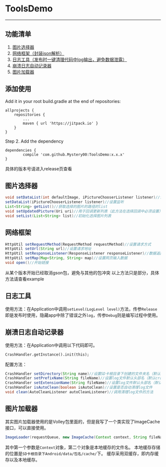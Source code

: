 # ToolsDemo

------------

## 功能清单
1. [图片选择器](#图片选择器 "图片选择器")
2. [网络框架（封装json解析）](#网络框架 "网络框架（封装json解析）")
3. [日志工具（发布时一键清理代码中log输出，避免数据泄露）](#日志工具 "日志工具（发布时一键清理代码中log输出，避免数据泄露）")
4. [崩溃日志自动记录器](#崩溃日志自动记录器 "崩溃日志自动记录器")
5. [图片加载器](#图片加载器 "图片加载器")

## 添加使用
Add it in your root build.gradle at the end of repositories:

	allprojects {
		repositories {
			...
			maven { url 'https://jitpack.io' }
		}
	}
Step 2. Add the dependency

	dependencies {
	        compile 'com.github.Mystery00:ToolsDemo:x.x.x'
	}
具体的版本号请进入release页查看
## 图片选择器
```java
void setDataList(int defaultImage, iPictureChooserListener listener)//设置监听并初始化图片选择按钮资源
setDataList(iPictureChooserListener listener)//设置监听
List<String> getList()//获取选择的图片的路径的list
void setUpdatedPicture(Uri uri)//用于回调更新列表（此方法在选择回调中必须设置）
void setList(List<String> list)//初始化选择图片列表
```
## 网络框架
```java
HttpUtil setRequestMethod(RequestMethod requestMethod)//设置请求方式
HttpUtil setUrl(String url)//设置请求地址
HttpUtil setResponseListener(ResponseListener responseListener)//数据返回监听
HttpUtil setMap(Map<String, String> map)//设置网页输入数据
void open()//开始链接
```
从某个版本开始已经取消gson包，避免与其他的包冲突
以上方法只是部分，具体方法请查看example
## 日志工具
使用方法：在Application中调用`setLevel(LogLevel level)`方法，传参`Release`即是发布时使用，隐藏app中除了错误之外`log`，传参`Debug`则是编写过程中使用。
## 崩溃日志自动记录器
使用方法：在Application中调用以下代码即可。

    CrashHandler.getInstance().init(this);
配置方法：
```java
CrashHandler setDirectory(String name)//设置SD卡根目录下创建的文件夹名（默认log）
CrashHandler setPrefixName(String fileName)//设置log文件默认头部名（默认crash）
CrashHandler setExtensionName(String fileName)//设置log文件默认头部名（默认txt，不需要加点）
CrashHandler isAutoClean(boolean isAutoClean)//设置是否自动清理log文件
void clean(AutoCleanListener autoCleanListener)//调用清理log文件的方法
```
## 图片加载器
其实图片加载器使用的是Volley包里面的，但是我写了一个类实现了ImageCache接口，可以直接使用。
```java
ImageLoader(requestQueue, new ImageCache(Context context, String fileName));
```
其中第一个参数是`Context`对象，第二个对象是本地缓存的文件名。
本地缓存存储的位置是`SD卡根目录下Android/data/包名/cache/`下。
缓存采用双缓存，即内存缓存以及本地缓存。